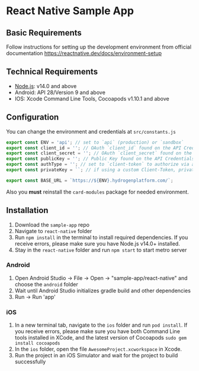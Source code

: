 # React Native Sample App

## Basic Requirements

Follow instructions for setting up the development environment from official documentation
https://reactnative.dev/docs/environment-setup

## Technical Requirements

- [Node.js](https://nodejs.org/): v14.0 and above
- Android: API 28/Version 9 and above
- IOS: Xcode Command Line Tools, Cocoapods v1.10.1 and above

## Configuration

You can change the environment and credentials at `src/constants.js`

```js
export const ENV = 'api'; // set to `api` (production) or `sandbox`
export const client_id = ''; // OAuth `client_id` found on the API Credentials page of the account portal
export const client_secret = ''; // OAuth `client_secret` found on the API Credentials page of the account portal
export const publicKey = ''; // Public Key found on the API Credentials page of the account portal
export const authType = ''; // set to `client-token` to authorize via a custom <a href="https://www.hydrogenplatform.com/docs/nucleus/v1/#Custom-Client-Token" target="_blank">Client-Token</a>; if set to `password` or empty default is OAuth Password grant
export const privateKey = ``; // if using a custom Client-Token, private key from public/private key pair that will be used for JWT creation

export const BASE_URL = `https://${ENV}.hydrogenplatform.com/`;
```

Also you **must** reinstall the `card-modules` package for needed environment.

## Installation

1. Download the `sample-app` repo
2. Navigate to `react-native` folder
3. Run `npm install` in the terminal to install required dependencies. If you receive errors, please make sure you have Node.js v14.0+ installed.
4. Stay in the `react-native` folder and run `npm start` to start metro server

### Android

1. Open Android Studio -> File -> Open -> "sample-app/react-native" and choose the `android` folder
2. Wait until Android Studio initializes gradle build and other dependencies
3. Run -> Run 'app'

### iOS

1. In a new terminal tab, navigate to the `ios` folder and run `pod install`. If you receive errors, please make sure you have both Command Line tools installed in XCode, and the latest version of Cocoapods `sudo gem install cocoapods`
2. In the `ios` folder, open the file `AwesomeProject.xcworkspace` in Xcode.
3. Run the project in an iOS Simulator and wait for the project to build successfully
